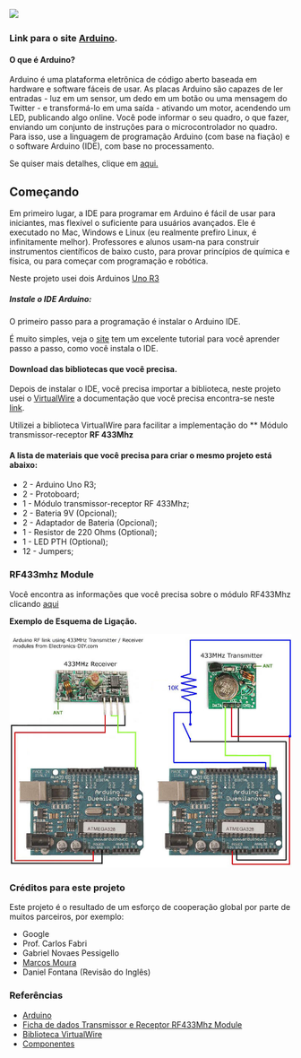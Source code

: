 ![](https://www.arduino.cc/en/uploads/Trademark/ArduinoCommunityLogo.png)

### Link para o site [Arduino](https://www.arduino.cc/https://www.arduino.cc/).

#### O que é Arduino?

Arduino é uma plataforma eletrônica de código aberto baseada em hardware e software fáceis de usar. As placas Arduino são capazes de ler entradas - luz em um sensor, um dedo em um botão ou uma mensagem do Twitter - e transformá-lo em uma saída - ativando um motor, acendendo um LED, publicando algo online. Você pode informar o seu quadro, o que fazer, enviando um conjunto de instruções para o microcontrolador no quadro. Para isso, use a linguagem de programação Arduino (com base na fiação) e o software Arduino (IDE), com base no processamento.

Se quiser mais detalhes, clique em [aqui.](Https://www.arduino.cc/pt/Guide/Introdução)


## Começando

Em primeiro lugar, a IDE para programar em Arduino é fácil de usar para iniciantes, mas flexível o suficiente para usuários avançados. Ele é executado no Mac, Windows e Linux (eu realmente prefiro Linux, é infinitamente melhor). Professores e alunos usam-na para construir instrumentos científicos de baixo custo, para provar princípios de química e física, ou para começar com programação e robótica.

Neste projeto usei dois Arduinos [Uno R3](https://store.arduino.cc/arduino-uno-rev3)

##### Instale o IDE Arduino:

O primeiro passo para a programação é instalar o Arduino IDE.

É muito simples, veja o [site](https://www.arduino.cc/en/Main/Software) tem um excelente tutorial para você aprender passo a passo, como você instala o IDE.

#### Download das bibliotecas que você precisa.

Depois de instalar o IDE, você precisa importar a biblioteca, neste projeto usei o [VirtualWire](http://www.airspayce.com/mikem/arduino/VirtualWire/VirtualWire-1.27.zip) a documentação que você precisa encontra-se neste [link](https://www.pjrc.com/teensy/td_libs_VirtualWire.html).

Utilizei a biblioteca VirtualWire para facilitar a implementação do ** Módulo transmissor-receptor **RF 433Mhz**

#### A lista de materiais que você precisa para criar o mesmo projeto está abaixo:

- 2 - Arduino Uno R3;
- 2 - Protoboard;
- 1 - Módulo transmissor-receptor RF 433Mhz;
- 2 - Bateria 9V (Opcional);
- 2 - Adaptador de Bateria (Opcional);
- 1 - Resistor de 220 Ohms (Optional);
- 1 - LED PTH (Optional);
- 12 - Jumpers;

### RF433mhz Module

Você encontra as informações que você precisa sobre o módulo RF433Mhz clicando [aqui](https://www.filipeflop.com/produto/modulo-rf-transmissor-receptor-433mhz-am/)

**Exemplo de Esquema de Ligação.**

![](images/image.jpg)

### Créditos para este projeto

Este projeto é o resultado de um esforço de cooperação global por parte de muitos parceiros, por exemplo:

- Google
- Prof. Carlos Fabri
- Gabriel Novaes Pessigello
- [Marcos Moura](https://www.linkedin.com/in/marcos-moura-22238b105)
- Daniel Fontana (Revisão do Inglês)

### Referências ###

- [Arduino](https://www.arduino.cc/)
- [Ficha de dados Transmissor e Receptor RF433Mhz Module](https://www.filipeflop.com/produto/modulo-rf-transmissor-receptor-433mhz-am/)
- [Biblioteca VirtualWire](https://www.pjrc.com/teensy/td_libs_VirtualWire.html)
- [Componentes](https://www.googleadservices.com/pagead/aclk?sa=L&ai=DChcSEwilr6jdi_TXAhVFgJEKHU4FA1IYABAIGgJjZQ&ohost=www.google.com.br&cid=CAESEeD2i1POhdG0cASuDiqL_N03&sig=AOD64_22oKjpmyoDaCp5BxeiXaWFfCNRVg&ctype=5&q=&ved=0ahUKEwir6Zndi_TXAhXBkpAKHaTPAzkQ9aACCDU&adurl=)

